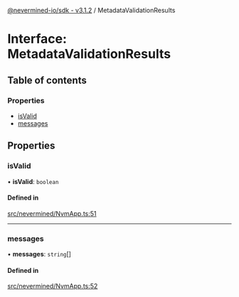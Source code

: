 [@nevermined-io/sdk - v3.1.2](../code-reference.md) / MetadataValidationResults

# Interface: MetadataValidationResults

## Table of contents

### Properties

- [isValid](MetadataValidationResults.md#isvalid)
- [messages](MetadataValidationResults.md#messages)

## Properties

### isValid

• **isValid**: `boolean`

#### Defined in

[src/nevermined/NvmApp.ts:51](https://github.com/nevermined-io/sdk-js/blob/67dcc4309b61571f3cee221ec474b9c29e860b77/src/nevermined/NvmApp.ts#L51)

---

### messages

• **messages**: `string`[]

#### Defined in

[src/nevermined/NvmApp.ts:52](https://github.com/nevermined-io/sdk-js/blob/67dcc4309b61571f3cee221ec474b9c29e860b77/src/nevermined/NvmApp.ts#L52)
